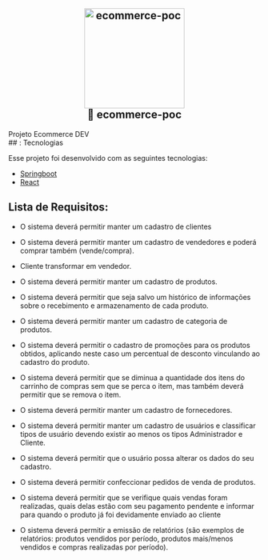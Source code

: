 <h2 align="center">
  <img alt="ecommerce-poc" src=".github/rocket.svg" width="200px" />
  <br/>
  🚀 ecommerce-poc
</h2>
Projeto Ecommerce DEV

<br>
## : Tecnologias

Esse projeto foi desenvolvido com as seguintes tecnologias:

- [Springboot](https://spring.io/projects/spring-boot)
- [React](https://reactjs.org)

<h2>Lista de Requisitos:</h2>

- O sistema deverá permitir manter um cadastro de
clientes

- O sistema deverá permitir manter um cadastro de
vendedores e poderá comprar também (vende/compra).

- Cliente transformar em vendedor.

- O sistema deverá permitir manter um cadastro de
produtos.

- O sistema deverá permitir que seja salvo um histórico de
informações sobre o recebimento e armazenamento de cada
produto.

- O sistema deverá permitir manter um cadastro de
categoria de produtos.

- O sistema deverá permitir o cadastro de promoções para
os produtos obtidos, aplicando neste caso um percentual de
desconto vinculando ao cadastro do produto.

- O sistema deverá permitir que se diminua a quantidade
dos itens do carrinho de compras sem que se perca o item, mas
também deverá permitir que se remova o item.

- O sistema deverá permitir manter um cadastro de
fornecedores.

- O sistema deverá permitir manter um cadastro de usuários
e classificar tipos de usuário devendo existir ao menos os tipos
Administrador e Cliente.

- O sistema deverá permitir que o usuário possa alterar os
dados do seu cadastro.

- O sistema deverá permitir confeccionar pedidos de venda
de produtos.

- O sistema deverá permitir que se verifique quais vendas
foram realizadas, quais delas estão com seu pagamento
pendente e informar para quando o produto já foi devidamente
enviado ao cliente

- O sistema deverá permitir a emissão de relatórios (são
exemplos de relatórios: produtos vendidos por período, produtos
mais/menos vendidos e compras realizadas por período).


